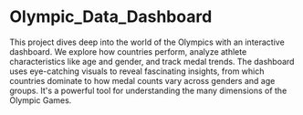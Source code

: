 # Olympic_Data_Dashboard
This project dives deep into the world of the Olympics with an interactive dashboard.
We explore how countries perform, analyze athlete characteristics like age and gender, and track medal trends.
The dashboard uses eye-catching visuals to reveal fascinating insights, from which countries dominate to how medal counts vary across genders and age groups.
It's a powerful tool for understanding the many dimensions of the Olympic Games.
